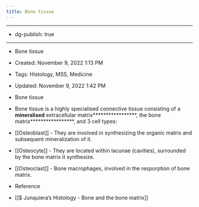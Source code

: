 ```yaml
---
title: Bone tissue
---
```


- --

- dg-publish: true

- --

- Bone tissue

- Created: November 9, 2022 1:13 PM

- Tags: Histology, MSS, Medicine

- Updated: November 9, 2022 1:42 PM

- Bone tissue

- Bone tissue is a highly specialised connective tissue consisting of a ************mineralised************ extracellular matrix*****************, the bone matrix*****************, and 3 cell types:

- [[Osteoblast]] - They are involved in synthesizing the organic matrix and subsequent mineralization of it.

- [[Osteocyte]] - They are located within lacunae (cavities), surrounded by the bone matrix it synthesize.

- [[Osteoclast]]  - Bone macrophages, involved in the resporption of bone matrix.

- Reference

- [[$ Junquiera’s Histology - Bone and the bone matrix]]

